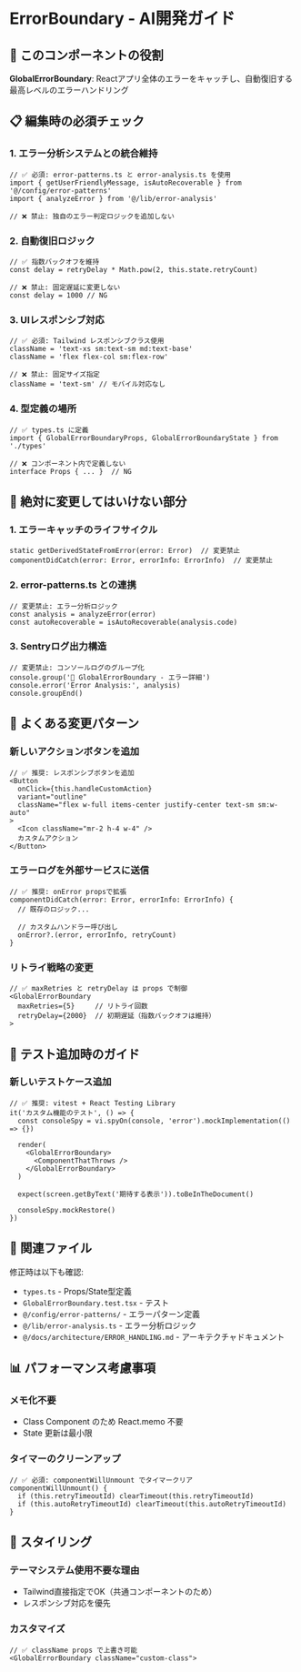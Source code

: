 # ErrorBoundary - AI開発ガイド

## 🎯 このコンポーネントの役割

**GlobalErrorBoundary**: Reactアプリ全体のエラーをキャッチし、自動復旧する最高レベルのエラーハンドリング

## 📋 編集時の必須チェック

### 1. エラー分析システムとの統合維持

```tsx
// ✅ 必須: error-patterns.ts と error-analysis.ts を使用
import { getUserFriendlyMessage, isAutoRecoverable } from '@/config/error-patterns'
import { analyzeError } from '@/lib/error-analysis'

// ❌ 禁止: 独自のエラー判定ロジックを追加しない
```

### 2. 自動復旧ロジック

```tsx
// ✅ 指数バックオフを維持
const delay = retryDelay * Math.pow(2, this.state.retryCount)

// ❌ 禁止: 固定遅延に変更しない
const delay = 1000 // NG
```

### 3. UIレスポンシブ対応

```tsx
// ✅ 必須: Tailwind レスポンシブクラス使用
className = 'text-xs sm:text-sm md:text-base'
className = 'flex flex-col sm:flex-row'

// ❌ 禁止: 固定サイズ指定
className = 'text-sm' // モバイル対応なし
```

### 4. 型定義の場所

```tsx
// ✅ types.ts に定義
import { GlobalErrorBoundaryProps, GlobalErrorBoundaryState } from './types'

// ❌ コンポーネント内で定義しない
interface Props { ... }  // NG
```

## 🚨 絶対に変更してはいけない部分

### 1. エラーキャッチのライフサイクル

```tsx
static getDerivedStateFromError(error: Error)  // 変更禁止
componentDidCatch(error: Error, errorInfo: ErrorInfo)  // 変更禁止
```

### 2. error-patterns.ts との連携

```tsx
// 変更禁止: エラー分析ロジック
const analysis = analyzeError(error)
const autoRecoverable = isAutoRecoverable(analysis.code)
```

### 3. Sentryログ出力構造

```tsx
// 変更禁止: コンソールログのグループ化
console.group('🚨 GlobalErrorBoundary - エラー詳細')
console.error('Error Analysis:', analysis)
console.groupEnd()
```

## 🔧 よくある変更パターン

### 新しいアクションボタンを追加

```tsx
// ✅ 推奨: レスポンシブボタンを追加
<Button
  onClick={this.handleCustomAction}
  variant="outline"
  className="flex w-full items-center justify-center text-sm sm:w-auto"
>
  <Icon className="mr-2 h-4 w-4" />
  カスタムアクション
</Button>
```

### エラーログを外部サービスに送信

```tsx
// ✅ 推奨: onError propsで拡張
componentDidCatch(error: Error, errorInfo: ErrorInfo) {
  // 既存のロジック...

  // カスタムハンドラー呼び出し
  onError?.(error, errorInfo, retryCount)
}
```

### リトライ戦略の変更

```tsx
// ✅ maxRetries と retryDelay は props で制御
<GlobalErrorBoundary
  maxRetries={5}     // リトライ回数
  retryDelay={2000}  // 初期遅延（指数バックオフは維持）
>
```

## 📝 テスト追加時のガイド

### 新しいテストケース追加

```tsx
// ✅ 推奨: vitest + React Testing Library
it('カスタム機能のテスト', () => {
  const consoleSpy = vi.spyOn(console, 'error').mockImplementation(() => {})

  render(
    <GlobalErrorBoundary>
      <ComponentThatThrows />
    </GlobalErrorBoundary>
  )

  expect(screen.getByText('期待する表示')).toBeInTheDocument()

  consoleSpy.mockRestore()
})
```

## 🔗 関連ファイル

修正時は以下も確認:

- `types.ts` - Props/State型定義
- `GlobalErrorBoundary.test.tsx` - テスト
- `@/config/error-patterns/` - エラーパターン定義
- `@/lib/error-analysis.ts` - エラー分析ロジック
- `@/docs/architecture/ERROR_HANDLING.md` - アーキテクチャドキュメント

## 📊 パフォーマンス考慮事項

### メモ化不要

- Class Component のため React.memo 不要
- State 更新は最小限

### タイマーのクリーンアップ

```tsx
// ✅ 必須: componentWillUnmount でタイマークリア
componentWillUnmount() {
  if (this.retryTimeoutId) clearTimeout(this.retryTimeoutId)
  if (this.autoRetryTimeoutId) clearTimeout(this.autoRetryTimeoutId)
}
```

## 🎨 スタイリング

### テーマシステム使用不要な理由

- Tailwind直接指定でOK（共通コンポーネントのため）
- レスポンシブ対応を優先

### カスタマイズ

```tsx
// ✅ className props で上書き可能
<GlobalErrorBoundary className="custom-class">
```
